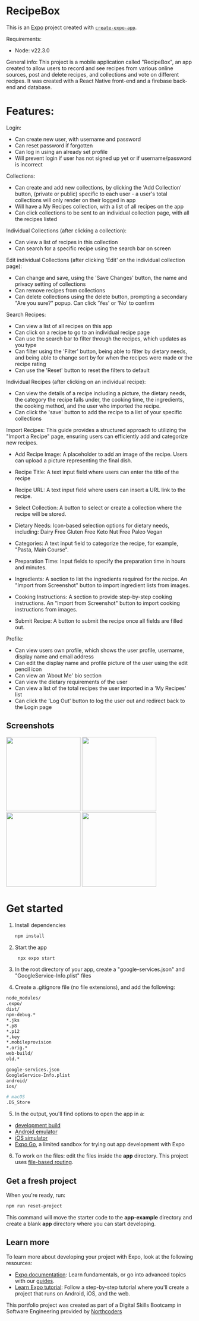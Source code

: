 # RecipeBox
This is an [Expo](https://expo.dev) project created with [`create-expo-app`](https://www.npmjs.com/package/create-expo-app).

Requirements:
- Node: v22.3.0

General info:
This project is a mobile application called "RecipeBox", an app created to allow users to record and see recipes from various online sources, post and delete recipes, and collections and vote on different recipes. It was created with a React Native front-end and a firebase back-end and database.

Features:
=================================================================================================================================================================================================
Login:

- Can create new user, with username and password
- Can reset password if forgotten
- Can log in using an already set profile
- Will prevent login if user has not signed up yet or if username/password is incorrect

Collections:

- Can create and add new collections, by clicking the 'Add Collection' button, (private or public) specific to each user - a user's total collections will only render on their logged in app
- Will have a My Recipes collection, with a list of all recipes on the app
- Can click collections to be sent to an individual collection page, with all the recipes listed

Individual Collections (after clicking a collection):

- Can view a list of recipes in this collection
- Can search for a specific recipe using the search bar on screen

Edit individual Collections (after clicking 'Edit' on the individual collection page):

- Can change and save, using the 'Save Changes' button, the name and privacy setting of collections
- Can remove recipes from collections
- Can delete collections using the delete button, prompting a secondary "Are you sure?" popup. Can click 'Yes' or 'No' to confirm

Search Recipes:

- Can view a list of all recipes on this app
- Can click on a recipe to go to an individual recipe page
- Can use the search bar to filter through the recipes, which updates as you type
- Can filter using the 'Filter' button, being able to filter by dietary needs, and being able to change sort by for when the recipes were made or the recipe rating
- Can use the 'Reset' button to reset the filters to default

Individual Recipes (after clicking on an individual recipe):

- Can view the details of a recipe including a picture, the dietary needs, the category the recipe falls under, the cooking time, the ingredients, the cooking method, and the user who imported the recipe.
- Can click the 'save' button to add the recipe to a list of your specific collections

Import Recipes:
This guide provides a structured approach to utilizing the "Import a Recipe" page, ensuring users can efficiently add and categorize new recipes.

- Add Recipe Image:
A placeholder to add an image of the recipe.
Users can upload a picture representing the final dish.

- Recipe Title:
A text input field where users can enter the title of the recipe

- Recipe URL:
A text input field where users can insert a URL link to the recipe.

- Select Collection:
A button to select or create a collection where the recipe will be stored.

- Dietary Needs:
Icon-based selection options for dietary needs, including:
Dairy Free
Gluten Free
Keto
Nut Free
Paleo
Vegan

- Categories:
A text input field to categorize the recipe, for example, "Pasta, Main Course".

- Preparation Time:
Input fields to specify the preparation time in hours and minutes.

- Ingredients:
A section to list the ingredients required for the recipe.
An "Import from Screenshot" button to import ingredient lists from images.

- Cooking Instructions:
A section to provide step-by-step cooking instructions.
An "Import from Screenshot" button to import cooking instructions from images.

- Submit Recipe:
A button to submit the recipe once all fields are filled out.

Profile:
- Can view users own profile, which shows the user profile, username, display name and email address
- Can edit the display name and profile picture of the user using the edit pencil icon
- Can view an 'About Me' bio section
- Can view the dietary requirements of the user
- Can view a list of the total recipes the user imported in a 'My Recipes' list
- Can click the 'Log Out' button to log the user out and redirect back to the Login page

## Screenshots

<img src="https://github.com/user-attachments/assets/0a1ad9dd-a761-466a-a269-c33ab3bd53e9" width="200" />

<img src="https://github.com/user-attachments/assets/f3bb19ef-250a-440d-951a-4c2425341dd8" width="200" />

<img src="https://github.com/user-attachments/assets/51443ed6-115e-4be5-b372-e70b1897bdbe" width="200" />

<img src="https://github.com/user-attachments/assets/07541e08-4046-49a3-80a0-4d9f551f36bd" width="200" />




# Get started
1. Install dependencies
   ```bash
   npm install
   ```

2. Start the app
   ```bash
    npx expo start
   ```
3. In the root directory of your app, create a "google-services.json" and "GoogleService-Info.plist" files

4. Create a .gitignore file (no file extensions), and add the following:
```bash
node_modules/
.expo/
dist/
npm-debug.*
*.jks
*.p8
*.p12
*.key
*.mobileprovision
*.orig.*
web-build/
old.*

google-services.json
GoogleService-Info.plist
android/
ios/

# macOS
.DS_Store
   ```
5. In the output, you'll find options to open the app in a:

- [development build](https://docs.expo.dev/develop/development-builds/introduction/)
- [Android emulator](https://docs.expo.dev/workflow/android-studio-emulator/)
- [iOS simulator](https://docs.expo.dev/workflow/ios-simulator/)
- [Expo Go](https://expo.dev/go), a limited sandbox for trying out app development with Expo

6. To work on the files: edit the files inside the **app** directory. This project uses [file-based routing](https://docs.expo.dev/router/introduction).

## Get a fresh project
When you're ready, run:
```bash
npm run reset-project
```

This command will move the starter code to the **app-example** directory and create a blank **app** directory where you can start developing.

## Learn more
To learn more about developing your project with Expo, look at the following resources:
- [Expo documentation](https://docs.expo.dev/): Learn fundamentals, or go into advanced topics with our [guides](https://docs.expo.dev/guides).
- [Learn Expo tutorial](https://docs.expo.dev/tutorial/introduction/): Follow a step-by-step tutorial where you'll create a project that runs on Android, iOS, and the web.

This portfolio project was created as part of a Digital Skills Bootcamp in Software Engineering provided by [Northcoders](https://northcoders.com/)
